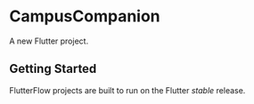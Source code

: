 # CampusCompanion

A new Flutter project.

## Getting Started

FlutterFlow projects are built to run on the Flutter _stable_ release.
